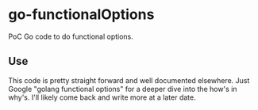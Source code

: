 # go-functionalOptions
PoC Go code to do functional options.

## Use
This code is pretty straight forward and well documented elsewhere. Just Google "golang functional options" for a deeper dive into the how's in why's. I'll likely come back and write more at a later date.

